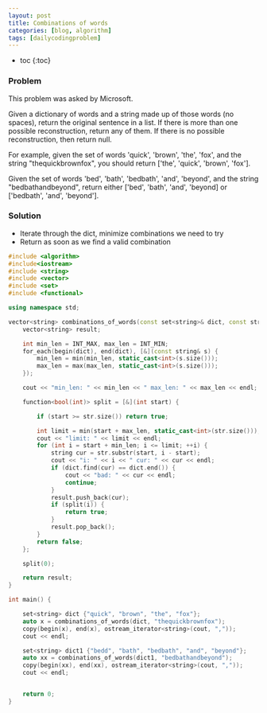 ```yaml
---
layout: post
title: Combinations of words
categories: [blog, algorithm]
tags: [dailycodingproblem]
---
```


+ toc
{:toc}

### Problem

This problem was asked by Microsoft.

Given a dictionary of words and a string made up of those words (no spaces),
return the original sentence in a list. If there is more than one possible reconstruction,
return any of them. If there is no possible reconstruction, then return null.

For example, given the set of words 'quick', 'brown', 'the', 'fox', and the
string "thequickbrownfox", you should return ['the', 'quick', 'brown', 'fox'].

Given the set of words 'bed', 'bath', 'bedbath', 'and', 'beyond', and the string
"bedbathandbeyond", return either ['bed', 'bath', 'and', 'beyond] or ['bedbath', 'and', 'beyond'].

### Solution

+ Iterate through the dict, minimize combinations we need to try
+ Return as soon as we find a valid combination

```cpp
#include <algorithm>
#include<iostream>
#include <string>
#include <vector>
#include <set>
#include <functional>

using namespace std;

vector<string> combinations_of_words(const set<string>& dict, const string& str) {
    vector<string> result;

    int min_len = INT_MAX, max_len = INT_MIN;
    for_each(begin(dict), end(dict), [&](const string& s) {
        min_len = min(min_len, static_cast<int>(s.size()));
        max_len = max(max_len, static_cast<int>(s.size()));
    });

    cout << "min_len: " << min_len << " max_len: " << max_len << endl;

    function<bool(int)> split = [&](int start) {

        if (start >= str.size()) return true;

        int limit = min(start + max_len, static_cast<int>(str.size()));
        cout << "limit: " << limit << endl;
        for (int i = start + min_len; i <= limit; ++i) {
            string cur = str.substr(start, i - start);
            cout << "i: " << i << " cur: " << cur << endl;
            if (dict.find(cur) == dict.end()) {
                cout << "bad: " << cur << endl;
                continue;
            }
            result.push_back(cur);
            if (split(i)) {
                return true;
            }
            result.pop_back();
        }
        return false;
    };

    split(0);

    return result;
}

int main() {

    set<string> dict {"quick", "brown", "the", "fox"};
    auto x = combinations_of_words(dict, "thequickbrownfox");
    copy(begin(x), end(x), ostream_iterator<string>(cout, ","));
    cout << endl;

    set<string> dict1 {"bedd", "bath", "bedbath", "and", "beyond"};
    auto xx = combinations_of_words(dict1, "bedbathandbeyond");
    copy(begin(xx), end(xx), ostream_iterator<string>(cout, ","));
    cout << endl;


    return 0;
}
```
